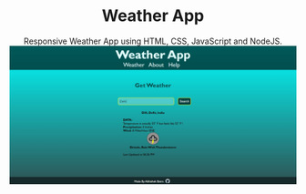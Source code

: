 <h1 align='center'>Weather App</h1>
<p align='center'>Responsive Weather App using HTML, CSS, JavaScript and NodeJS.<br>
<a href="https://abatra-weather-application.herokuapp.com/"><img src="./public/img/Screenshot.JPG"></a></p>